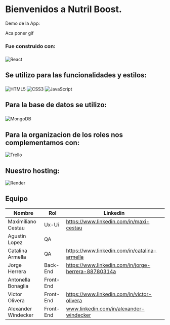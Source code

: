 # Bienvenidos a Nutril Boost.




Demo de la App:

Aca poner gif 


### Fue construido con:
###
![React](https://img.shields.io/badge/react-%2320232a.svg?style=for-the-badge&logo=react&logoColor=%2361DAFB)
###
## Se utilizo para las funcionalidades y estilos:
###
![HTML5](https://img.shields.io/badge/html5-%23E34F26.svg?style=for-the-badge&logo=html5&logoColor=white)
![CSS3](https://img.shields.io/badge/css3-%231572B6.svg?style=for-the-badge&logo=css3&logoColor=white)
![JavaScript](https://img.shields.io/badge/javascript-%23323330.svg?style=for-the-badge&logo=javascript&logoColor=%23F7DF1E)
###

## Para la base de datos se utilizo:
###
![MongoDB](https://img.shields.io/badge/MongoDB-%234ea94b.svg?style=for-the-badge&logo=mongodb&logoColor=white)
###

## Para la organizacion de los roles nos complementamos con:
![Trello](https://img.shields.io/badge/Trello-%23026AA7.svg?style=for-the-badge&logo=Trello&logoColor=white)

## Nuestro hosting:
![Render](https://img.shields.io/badge/Render-%46E3B7.svg?style=for-the-badge&logo=render&logoColor=white)



## Equipo

| Nombre | Rol | Linkedin |
|--------|--------|-------|
| Maximiliano Cestau | Ux-Ui | https://www.linkedin.com/in/maxi-cestau |
| Agustin Lopez  | QA | 
| Catalina Armella | QA | https://www.linkedin.com/in/catalina-armella |
| Jorge Herrera | Back-End | https://www.linkedin.com/in/jorge-herrera-88780314a |
| Antonella Bonaglia | Front-End |
| Victor Olivera | Front-End | https://www.linkedin.com/in/victor-olivera |
| Alexander Windecker | Front- End | www.linkedin.com/in/alexander-windecker |

